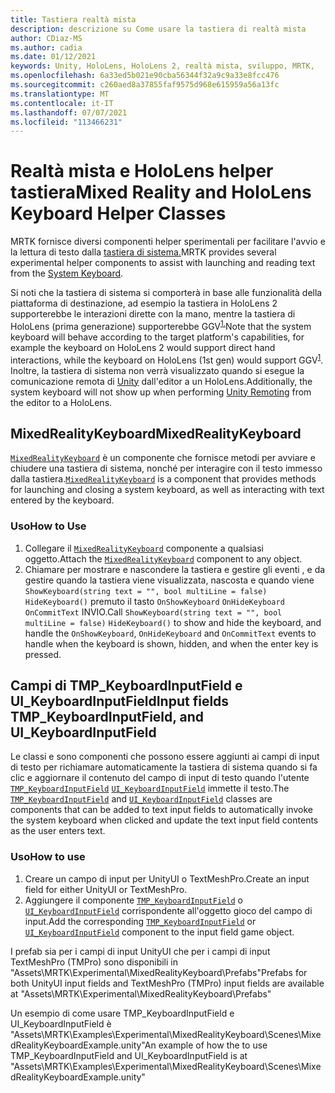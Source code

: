 ```yaml
---
title: Tastiera realtà mista
description: descrizione su Come usare la tastiera di realtà mista
author: CDiaz-MS
ms.author: cadia
ms.date: 01/12/2021
keywords: Unity, HoloLens, HoloLens 2, realtà mista, sviluppo, MRTK,
ms.openlocfilehash: 6a33ed5b021e90cba56344f32a9c9a33e8fcc476
ms.sourcegitcommit: c260aed8a37855faf9575d968e615959a56a13fc
ms.translationtype: MT
ms.contentlocale: it-IT
ms.lasthandoff: 07/07/2021
ms.locfileid: "113466231"
---
```

# <a name="mixed-reality-and-hololens-keyboard-helper-classes"></a><span data-ttu-id="667bc-104">Realtà mista e HoloLens helper tastiera</span><span class="sxs-lookup"><span data-stu-id="667bc-104">Mixed Reality and HoloLens Keyboard Helper Classes</span></span>

<span data-ttu-id="667bc-105">MRTK fornisce diversi componenti helper sperimentali per facilitare l'avvio e la lettura di testo dalla [tastiera di sistema.](../ux-building-blocks/system-keyboard.md)</span><span class="sxs-lookup"><span data-stu-id="667bc-105">MRTK provides several experimental helper components to assist with launching and reading text from the [System Keyboard](../ux-building-blocks/system-keyboard.md).</span></span>

<span data-ttu-id="667bc-106">Si noti che la tastiera di sistema si comporterà in base alle funzionalità della piattaforma di destinazione, ad esempio la tastiera in HoloLens 2 supporterebbe le interazioni dirette con la mano, mentre la tastiera di HoloLens (prima generazione) supporterebbe GGV<sup>[1.](/windows/mixed-reality/gaze)</sup></span><span class="sxs-lookup"><span data-stu-id="667bc-106">Note that the system keyboard will behave according to the target platform's capabilities, for example the keyboard on HoloLens 2 would support direct hand interactions, while the keyboard on HoloLens (1st gen) would support GGV<sup>[1](/windows/mixed-reality/gaze)</sup>.</span></span> <span data-ttu-id="667bc-107">Inoltre, la tastiera di sistema non verrà visualizzato quando si esegue la comunicazione remota di [Unity](../tools/holographic-remoting.md) dall'editor a un HoloLens.</span><span class="sxs-lookup"><span data-stu-id="667bc-107">Additionally, the system keyboard will not show up when performing [Unity Remoting](../tools/holographic-remoting.md) from the editor to a HoloLens.</span></span>

## <a name="mixedrealitykeyboard"></a><span data-ttu-id="667bc-108">MixedRealityKeyboard</span><span class="sxs-lookup"><span data-stu-id="667bc-108">MixedRealityKeyboard</span></span>

<span data-ttu-id="667bc-109">[`MixedRealityKeyboard`](xref:Microsoft.MixedReality.Toolkit.Experimental.UI.MixedRealityKeyboard) è un componente che fornisce metodi per avviare e chiudere una tastiera di sistema, nonché per interagire con il testo immesso dalla tastiera.</span><span class="sxs-lookup"><span data-stu-id="667bc-109">[`MixedRealityKeyboard`](xref:Microsoft.MixedReality.Toolkit.Experimental.UI.MixedRealityKeyboard) is a component that provides methods for launching and closing a system keyboard, as well as interacting with text entered by the keyboard.</span></span>  

### <a name="how-to-use"></a><span data-ttu-id="667bc-110">Uso</span><span class="sxs-lookup"><span data-stu-id="667bc-110">How to Use</span></span>

1. <span data-ttu-id="667bc-111">Collegare il [`MixedRealityKeyboard`](xref:Microsoft.MixedReality.Toolkit.Experimental.UI.MixedRealityKeyboard) componente a qualsiasi oggetto.</span><span class="sxs-lookup"><span data-stu-id="667bc-111">Attach the [`MixedRealityKeyboard`](xref:Microsoft.MixedReality.Toolkit.Experimental.UI.MixedRealityKeyboard) component to any object.</span></span>
2. <span data-ttu-id="667bc-112">Chiamare per mostrare e nascondere la tastiera e gestire gli eventi , e da gestire quando la tastiera viene visualizzata, nascosta e quando viene `ShowKeyboard(string text = "", bool multiLine = false)` `HideKeyboard()` premuto il tasto `OnShowKeyboard` `OnHideKeyboard` `OnCommitText` INVIO.</span><span class="sxs-lookup"><span data-stu-id="667bc-112">Call `ShowKeyboard(string text = "", bool multiLine = false)` `HideKeyboard()` to show and hide the keyboard, and handle the `OnShowKeyboard`, `OnHideKeyboard` and `OnCommitText` events to handle when the keyboard is shown, hidden, and when the enter key is pressed.</span></span>

## <a name="input-fields-tmp_keyboardinputfield-and-ui_keyboardinputfield"></a><span data-ttu-id="667bc-113">Campi di TMP_KeyboardInputField e UI_KeyboardInputField</span><span class="sxs-lookup"><span data-stu-id="667bc-113">Input fields TMP_KeyboardInputField, and UI_KeyboardInputField</span></span>

<span data-ttu-id="667bc-114">Le classi e sono componenti che possono essere aggiunti ai campi di input di testo per richiamare automaticamente la tastiera di sistema quando si fa clic e aggiornare il contenuto del campo di input di testo quando l'utente [`TMP_KeyboardInputField`](xref:Microsoft.MixedReality.Toolkit.Experimental.UI.TMP_KeyboardInputField) [`UI_KeyboardInputField`](xref:Microsoft.MixedReality.Toolkit.Experimental.UI.UI_KeyboardInputField) immette il testo.</span><span class="sxs-lookup"><span data-stu-id="667bc-114">The [`TMP_KeyboardInputField`](xref:Microsoft.MixedReality.Toolkit.Experimental.UI.TMP_KeyboardInputField) and [`UI_KeyboardInputField`](xref:Microsoft.MixedReality.Toolkit.Experimental.UI.UI_KeyboardInputField) classes are components that can be added to text input fields to automatically invoke the system keyboard when clicked and update the text input field contents as the user enters text.</span></span>

### <a name="how-to-use"></a><span data-ttu-id="667bc-115">Uso</span><span class="sxs-lookup"><span data-stu-id="667bc-115">How to use</span></span>

1. <span data-ttu-id="667bc-116">Creare un campo di input per UnityUI o TextMeshPro.</span><span class="sxs-lookup"><span data-stu-id="667bc-116">Create an input field for either UnityUI or TextMeshPro.</span></span>
2. <span data-ttu-id="667bc-117">Aggiungere il componente [`TMP_KeyboardInputField`](xref:Microsoft.MixedReality.Toolkit.Experimental.UI.TMP_KeyboardInputField) o [`UI_KeyboardInputField`](xref:Microsoft.MixedReality.Toolkit.Experimental.UI.UI_KeyboardInputField) corrispondente all'oggetto gioco del campo di input.</span><span class="sxs-lookup"><span data-stu-id="667bc-117">Add the corresponding [`TMP_KeyboardInputField`](xref:Microsoft.MixedReality.Toolkit.Experimental.UI.TMP_KeyboardInputField) or [`UI_KeyboardInputField`](xref:Microsoft.MixedReality.Toolkit.Experimental.UI.UI_KeyboardInputField) component to the input field game object.</span></span>

<span data-ttu-id="667bc-118">I prefab sia per i campi di input UnityUI che per i campi di input TextMeshPro (TMPro) sono disponibili in "Assets\MRTK\Experimental\MixedRealityKeyboard\Prefabs"</span><span class="sxs-lookup"><span data-stu-id="667bc-118">Prefabs for both UnityUI input fields and TextMeshPro (TMPro) input fields are available at "Assets\MRTK\Experimental\MixedRealityKeyboard\Prefabs"</span></span>

<span data-ttu-id="667bc-119">Un esempio di come usare TMP_KeyboardInputField e UI_KeyboardInputField è "Assets\MRTK\Examples\Experimental\MixedRealityKeyboard\Scenes\MixedRealityKeyboardExample.unity"</span><span class="sxs-lookup"><span data-stu-id="667bc-119">An example of how the to use TMP_KeyboardInputField and UI_KeyboardInputField is at "Assets\MRTK\Examples\Experimental\MixedRealityKeyboard\Scenes\MixedRealityKeyboardExample.unity"</span></span>
